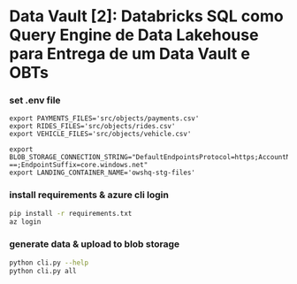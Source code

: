 # Data Vault [2]: Databricks SQL como Query Engine de Data Lakehouse para Entrega de um Data Vault e OBTs

### set .env file
```shell
export PAYMENTS_FILES='src/objects/payments.csv'
export RIDES_FILES='src/objects/rides.csv'
export VEHICLE_FILES='src/objects/vehicle.csv'

export BLOB_STORAGE_CONNECTION_STRING="DefaultEndpointsProtocol=https;AccountName=??;AccountKey=??==;EndpointSuffix=core.windows.net"
export LANDING_CONTAINER_NAME='owshq-stg-files'
```

### install requirements & azure cli login
```sh
pip install -r requirements.txt
az login
```

### generate data & upload to blob storage
```sh
python cli.py --help
python cli.py all
```
